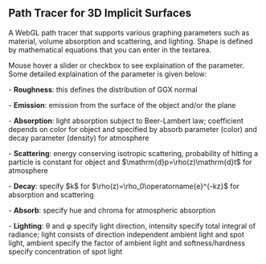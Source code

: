 <h2>Path Tracer for 3D Implicit Surfaces</h2>

<p>A WebGL path tracer that supports various graphing parameters such as material, volume absorption and scattering, and lighting. Shape is defined by mathematical equations that you can enter in the textarea.</p>

<p>Mouse hover a slider or checkbox to see explaination of the parameter. Some detailed explaination of the parameter is given below:</p>

<p>- <b>Roughness</b>: this defines the distribution of GGX normal</p>

<p>- <b>Emission</b>: emission from the surface of the object and/or the plane</p>

<p>- <b>Absorption</b>: light absorption subject to Beer-Lambert law; coefficient depends on color for object and specified by absorb parameter (color) and decay parameter (density) for atmosphere</p>

<p>- <b>Scattering</b>: energy conserving isotropic scattering, probability of hitting a particle is constant for object and $\mathrm{d}p=\rho(z)\mathrm{d}t$ for atmosphere</p>

<p>- <b>Decay</b>: specify $k$ for $\rho(z)=\rho_0\operatorname{e}^{-kz}$ for absorption and scattering</p>

<p>- <b>Absorb</b>: specify hue and chroma for atmospheric absorption</p>

<p>- <b>Lighting</b>: θ and φ specify light direction, intensity specify total integral of radiance; light consists of direction independent ambient light and spot light, ambient specify the factor of ambient light and softness/hardness specify concentration of spot light</p>
